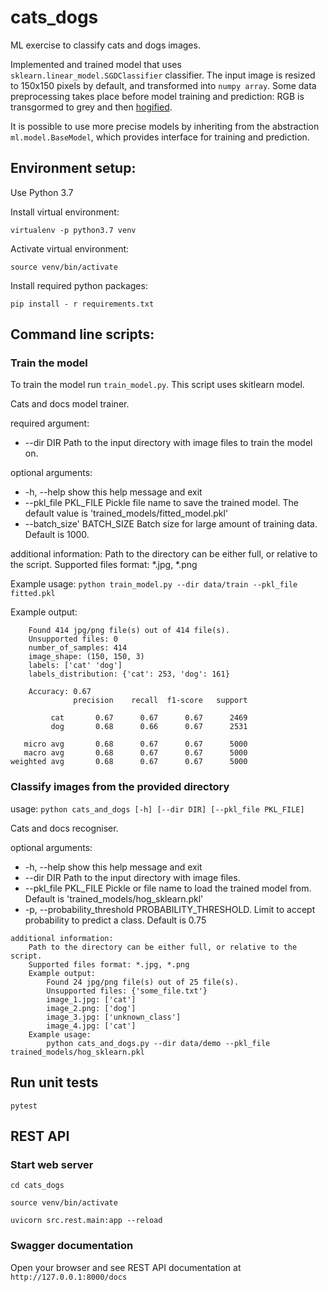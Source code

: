 # cats_dogs
ML exercise to classify cats and dogs images.

Implemented and trained model that uses `sklearn.linear_model.SGDClassifier` classifier.
The input image is resized to 150x150 pixels by default, and transformed into `numpy array`. Some data preprocessing takes place before model training and prediction: RGB is transgormed to grey and then [hogified](https://learnopencv.com/histogram-of-oriented-gradients/).

It is possible to use more precise models by inheriting from the abstraction `ml.model.BaseModel`, which provides interface for training and prediction.

## Environment setup:
Use Python 3.7

Install virtual environment:
```
virtualenv -p python3.7 venv
```

Activate virtual environment:
```
source venv/bin/activate
```

Install required python packages:
```
pip install - r requirements.txt
```

## Command line scripts:

### Train the model

To train the model run `train_model.py`. This script uses skitlearn model.

Cats and docs model trainer.

required argument:
  * --dir DIR    Path to the input directory with image files to train the model on.

optional arguments:
  * -h, --help           show this help message and exit
  * --pkl_file PKL_FILE  Pickle file name to save the trained model. The default value is 'trained_models/fitted_model.pkl'
  * --batch_size' BATCH_SIZE  Batch size for large amount of training data. Default is 1000.

additional information:
    Path to the directory can be either full,
                   or relative to the script.
    Supported files format: *.jpg, *.png


Example usage:
`python train_model.py --dir data/train --pkl_file fitted.pkl`

Example output:
```
    Found 414 jpg/png file(s) out of 414 file(s).
    Unsupported files: 0
    number_of_samples: 414
    image_shape: (150, 150, 3)
    labels: ['cat' 'dog']
    labels_distribution: {'cat': 253, 'dog': 161}

    Accuracy: 0.67
              precision    recall  f1-score   support

         cat       0.67      0.67      0.67      2469
         dog       0.68      0.66      0.67      2531

   micro avg       0.68      0.67      0.67      5000
   macro avg       0.68      0.67      0.67      5000
weighted avg       0.68      0.67      0.67      5000
 ```

### Classify images from the provided directory

usage: 
`python cats_and_dogs [-h] [--dir DIR] [--pkl_file PKL_FILE]`

Cats and docs recogniser.

optional arguments:
  * -h, --help           show this help message and exit
  * --dir DIR            Path to the input directory with image files.
  * --pkl_file PKL_FILE  Pickle or file name to load the trained model from. Default is 'trained_models/hog_sklearn.pkl'
  * -p, --probability_threshold PROBABILITY_THRESHOLD. Limit to accept probability to predict a class. Default is 0.75

```
additional information:
    Path to the directory can be either full, or relative to the script.
    Supported files format: *.jpg, *.png
    Example output:
        Found 24 jpg/png file(s) out of 25 file(s).
        Unsupported files: {'some_file.txt'}
        image_1.jpg: ['cat']
        image_2.png: ['dog']
        image_3.jpg: ['unknown_class']
        image_4.jpg: ['cat']
    Example usage:
        python cats_and_dogs.py --dir data/demo --pkl_file trained_models/hog_sklearn.pkl
```

## Run unit tests

```
pytest
```

## REST API

### Start web server

`cd cats_dogs`

`source venv/bin/activate`

`uvicorn src.rest.main:app --reload`

### Swagger documentation

Open your browser and see REST API documentation at `http://127.0.0.1:8000/docs`
